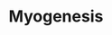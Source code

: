 ---
annotations:
- type: Cell Type Ontology
  value: muscle cell
- type: Pathway Ontology
  value: regulatory pathway
authors:
- MaintBot
- MartijnVanIersel
- ReactomeTeam
- Anwesha
- Ryanmiller
description: Myogenesis, the formation of muscle tissue, is a complex process involving
  steps of cell proliferation mediated by growth factor signaling, cell differentiation,
  reorganization of cells to form myotubes, and cell fusion. Here, one regulatory
  feature of this process has been annotated, the signaling cascade initiated by CDO
  (cell-adhesion-molecule-related/downregulated by oncogenes) and associated co-receptors.<p>CDO/Cdon
  is a type I transmembrane multifunctional co-receptor consisting of five immunoglobulin
  and three fibronectin type III (FNIII) repeats in the extracellular domain, and
  an intracellular domain with no identifiable motifs. It has been implicated in enhancing
  muscle differentiation in promyogenic cells. CDO exert its promyogenic effects as
  a component of multiprotein complexes that include the closely related factor Boc,
  the Ig superfamily receptor neogenin and its ligand netrin-3, and the adhesion molecules
  N- and M-cadherin. CDO modulates the Cdc42 and p38 mitogen-activated protein kinase
  (MAPK) pathways via a direct association with two scaffold-type proteins, JLP and
  Bnip-2, to regulate activities of myogenic bHLH factors and myogenic differentiation.
  CDO activates myogenic bHLH factors via enhanced heterodimer formation, most likely
  by inducing hyper-phosphorylation of E proteins. <br>Myogenic basic helix-loop-helix
  (bHLH) proteins are master regulatory proteins that activate the transcription of
  many muscle-specific genes during myogenesis. These myogenic bHLH proteins also
  referred to as MyoD family includes four members, MyoD, myogenin, myf5 and MRF4.
  These myogenic factors dimerize with E-proteins such as E12/E47, ITF-2 and HEB to
  form heterodimeric complexes that bind to a conserved DNA sequence known as the
  E box, which is present in the promoters and enhancers of most muscle-specific genes.
  Myocyte enhancer binding factor 2 (MEF2), which is a member of the MADS box family,
  also plays an important role in muscle differentiation. MEF2 activates transcription
  by binding to the consensus sequence, called the MEF2-binding site, which is also
  found in the control regions of numerous muscle-specific genes. MEF2 and myogenic
  bHLH proteins synergistically activate expression of muscle-specific genes via protein-protein
  interactions between DNA-binding domains of these heterologous classes of transcription
  factors. Members of the MyoD and MEF2 family of transcription factors associate
  combinatorially to control myoblast specification, differentiation and proliferation.  View
  original pathway at [http://www.reactome.org/PathwayBrowser/#DIAGRAM=525793 Reactome].
last-edited: 2021-01-25
organisms:
- Homo sapiens
redirect_from:
- /index.php/Pathway:WP1865
- /instance/WP1865
schema-jsonld:
- '@context': https://schema.org/
  '@id': https://wikipathways.github.io/pathways/WP1865.html
  '@type': Dataset
  creator:
    '@type': Organization
    name: WikiPathways
  description: Myogenesis, the formation of muscle tissue, is a complex process involving
    steps of cell proliferation mediated by growth factor signaling, cell differentiation,
    reorganization of cells to form myotubes, and cell fusion. Here, one regulatory
    feature of this process has been annotated, the signaling cascade initiated by
    CDO (cell-adhesion-molecule-related/downregulated by oncogenes) and associated
    co-receptors.<p>CDO/Cdon is a type I transmembrane multifunctional co-receptor
    consisting of five immunoglobulin and three fibronectin type III (FNIII) repeats
    in the extracellular domain, and an intracellular domain with no identifiable
    motifs. It has been implicated in enhancing muscle differentiation in promyogenic
    cells. CDO exert its promyogenic effects as a component of multiprotein complexes
    that include the closely related factor Boc, the Ig superfamily receptor neogenin
    and its ligand netrin-3, and the adhesion molecules N- and M-cadherin. CDO modulates
    the Cdc42 and p38 mitogen-activated protein kinase (MAPK) pathways via a direct
    association with two scaffold-type proteins, JLP and Bnip-2, to regulate activities
    of myogenic bHLH factors and myogenic differentiation. CDO activates myogenic
    bHLH factors via enhanced heterodimer formation, most likely by inducing hyper-phosphorylation
    of E proteins. <br>Myogenic basic helix-loop-helix (bHLH) proteins are master
    regulatory proteins that activate the transcription of many muscle-specific genes
    during myogenesis. These myogenic bHLH proteins also referred to as MyoD family
    includes four members, MyoD, myogenin, myf5 and MRF4. These myogenic factors dimerize
    with E-proteins such as E12/E47, ITF-2 and HEB to form heterodimeric complexes
    that bind to a conserved DNA sequence known as the E box, which is present in
    the promoters and enhancers of most muscle-specific genes. Myocyte enhancer binding
    factor 2 (MEF2), which is a member of the MADS box family, also plays an important
    role in muscle differentiation. MEF2 activates transcription by binding to the
    consensus sequence, called the MEF2-binding site, which is also found in the control
    regions of numerous muscle-specific genes. MEF2 and myogenic bHLH proteins synergistically
    activate expression of muscle-specific genes via protein-protein interactions
    between DNA-binding domains of these heterologous classes of transcription factors.
    Members of the MyoD and MEF2 family of transcription factors associate combinatorially
    to control myoblast specification, differentiation and proliferation.  View original
    pathway at [http://www.reactome.org/PathwayBrowser/#DIAGRAM=525793 Reactome].
  keywords:
  - 'MYF6 '
  - 'MYOG '
  - CDON
  - SPAG9
  - proteins
  - 'CDH2 '
  - 'CDON '
  - alpha/beta/gamma
  - p-S207,T211-MAP2K6
  - 'p-T293,T300,T387-MEF2C '
  - 'MEF2B '
  - 'MAPK14 '
  - 'MYOD1 '
  - 'ABL1 '
  - p-S139-TCF3
  - pp38
  - MEF2 proteins
  - 'p-S139-TCF3 '
  - 'NTN3 '
  - ABL1
  - Netrin-3:Neogenin
  - ADP
  - p38 MAPK
  - 'NEO1 '
  - 'BOC-1 '
  - 'CDH4 '
  - CDO:BOC:Neogenin:Netrin-3
  - MRFs
  - 'CDC42 '
  - 'BNIP2 '
  - 'MYF5 '
  - BNIP2
  - Cadherin-catenin:CDO:BOC:Bnip2:CDC42-GTP
  - alpha/beta/gamma:ABL1:JLP:CDO complex
  - TCF3
  - Cadherin-catenin:CDO:BOC:Bnip2
  - CDC42:GTP
  - phospho-E proteins
  - CDO:BOC
  - phospho-MEF2
  - CDO:BOC:Trans-cadherin homodimer:catenin
  - ABL1:JLP:CDO complex
  - MAPK
  - 'CTNNA2 '
  - phospho p38:phospho
  - 'MEF2D '
  - 'p-T180,Y182-MAPK11 '
  - ATP
  - MyoD:phospho-E:phospho MEF2
  - 'TCF12 '
  - homodimers
  - 'TCF4 '
  - 'MAPK12 '
  - heterodimers
  - Trans-cadherin
  - MEF2
  - phospho-p38
  - Myod:phospho-E
  - 'CTNNB1 '
  - 'p-T183,Y185-MAPK12 '
  - 'MEF2A '
  - 'p-T312,T319-MEF2A '
  - Cadherin-catenin:JLP:CDO:BOC:Bnip2-Cdc42
  - 'MEF2C '
  - 'CDH15 '
  - 'GTP '
  - 'CTNNA1 '
  - BOC-1
  - 'p-T180,Y182-MAPK14 '
  - 'MAPK11 '
  - p38
  - 'SPAG9 '
  license: CC0
  name: Myogenesis
seo: CreativeWork
title: Myogenesis
wpid: WP1865
---